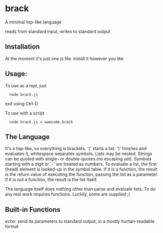 # brack

A minimal lisp-like language

reads from standard input, writes to standard output

## Installation

At the moment it's just one js file. install it however you like

## Usage:
To use as a repl, just 
```
  node brack.js
```
exit using Ctrl-D

To use with a script
```
  node brack.js < awesome.brack
```

## The Language

It's a lisp-like, so everything is brackets. '(' starts a list. ')' finishes and evaluates it, 
whitespace separates symbols. Lists
may be nested. Strings can be quoted with single- or double-quotes (no escaping yet). 
Symbols starting with a digit or '-' are treated as numbers.
To evaluate a list, the first (head) element is looked-up in the symbol table. If it is a function,
the result is the return value of executing the function, passing the list as a parameter. 
If it is not a function, the result is the list itself.

The language itself does nothing other than parse and evaluate lists. To do any real work 
requires functions. Luckily, some are supplied ;)

## Built-in Functions

*echo*: send its parameters to standard output, in a mostly human-readable format